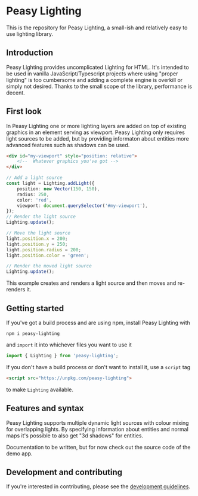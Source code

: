# Peasy Lighting

This is the repository for Peasy Lighting, a small-ish and relatively easy to use lighting library.

## Introduction

Peasy Lighting provides uncomplicated Lighting for HTML. It's intended to be used in vanilla JavaScript/Typescript projects where using "proper lighting" is too cumbersome and adding a complete engine is overkill or simply not desired. Thanks to the small scope of the library, performance is decent.

## First look

In Peasy Lighting one or more lighting layers are added on top of existing graphics in an element serving as viewport. Peasy Lighting only requires light sources to be added, but by providing informaton about entities more advanced features such as shadows can be used.

```html
<div id="my-viewport" style="position: relative">
    <!--  Whatever graphics you've got -->
</div>
```
```ts
// Add a light source
const light = Lighting.addLight({
    position: new Vector(150, 150),
    radius: 250,
    color: 'red',
    viewport: document.querySelector('#my-viewport'),
});
// Render the light source
Lighting.update();

// Move the light source
light.position.x = 200;
light.position.y = 250;
light.position.radius = 200;
light.position.color = 'green';

// Render the moved light source
Lighting.update();
```
This example creates and renders a light source and then moves and re-renders it.

## Getting started

If you've got a build process and are using npm, install Peasy Lighting with

    npm i peasy-lighting

and `import` it into whichever files you want to use it

```ts
import { Lighting } from 'peasy-lighting';
```

If you don't have a build process or don't want to install it, use a `script` tag

```html
<script src="https://unpkg.com/peasy-lighting">
```
to make `Lighting` available.

## Features and syntax

Peasy Lighting supports multiple dynamic light sources with colour mixing for overlapping lights. By specifying information about entities and normal maps it's possible to also get "3d shadows" for entities.

Documentation to be written, but for now check out the source code of the demo app.

## Development and contributing

If you're interested in contributing, please see the [development guidelines](DEVELOPMENT.md).
